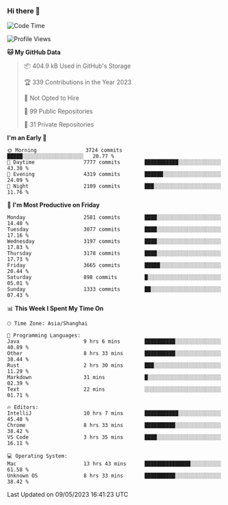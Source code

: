 ### Hi there 👋

<!--
**qbosen/qbosen** is a ✨ _special_ ✨ repository because its `README.md` (this file) appears on your GitHub profile.

Here are some ideas to get you started:

- 🔭 I’m currently working on ...
- 🌱 I’m currently learning ...
- 👯 I’m looking to collaborate on ...
- 🤔 I’m looking for help with ...
- 💬 Ask me about ...
- 📫 How to reach me: ...
- 😄 Pronouns: ...
- ⚡ Fun fact: ...
-->

<!--START_SECTION:waka-->
![Code Time](http://img.shields.io/badge/Code%20Time-1%2C978%20hrs%208%20mins-blue)

![Profile Views](http://img.shields.io/badge/Profile%20Views-0-blue)

**🐱 My GitHub Data** 

> 📦 404.9 kB Used in GitHub's Storage 
 > 
> 🏆 339 Contributions in the Year 2023
 > 
> 🚫 Not Opted to Hire
 > 
> 📜 99 Public Repositories 
 > 
> 🔑 31 Private Repositories 
 > 
**I'm an Early 🐤** 

```text
🌞 Morning                3724 commits        █████░░░░░░░░░░░░░░░░░░░░   20.77 % 
🌆 Daytime                7777 commits        ███████████░░░░░░░░░░░░░░   43.38 % 
🌃 Evening                4319 commits        ██████░░░░░░░░░░░░░░░░░░░   24.09 % 
🌙 Night                  2109 commits        ███░░░░░░░░░░░░░░░░░░░░░░   11.76 % 
```
📅 **I'm Most Productive on Friday** 

```text
Monday                   2581 commits        ████░░░░░░░░░░░░░░░░░░░░░   14.40 % 
Tuesday                  3077 commits        ████░░░░░░░░░░░░░░░░░░░░░   17.16 % 
Wednesday                3197 commits        ████░░░░░░░░░░░░░░░░░░░░░   17.83 % 
Thursday                 3178 commits        ████░░░░░░░░░░░░░░░░░░░░░   17.73 % 
Friday                   3665 commits        █████░░░░░░░░░░░░░░░░░░░░   20.44 % 
Saturday                 898 commits         █░░░░░░░░░░░░░░░░░░░░░░░░   05.01 % 
Sunday                   1333 commits        ██░░░░░░░░░░░░░░░░░░░░░░░   07.43 % 
```


📊 **This Week I Spent My Time On** 

```text
🕑︎ Time Zone: Asia/Shanghai

💬 Programming Languages: 
Java                     9 hrs 6 mins        ██████████░░░░░░░░░░░░░░░   40.89 % 
Other                    8 hrs 33 mins       ██████████░░░░░░░░░░░░░░░   38.44 % 
Rust                     2 hrs 30 mins       ███░░░░░░░░░░░░░░░░░░░░░░   11.29 % 
Markdown                 31 mins             █░░░░░░░░░░░░░░░░░░░░░░░░   02.39 % 
Text                     22 mins             ░░░░░░░░░░░░░░░░░░░░░░░░░   01.71 % 

🔥 Editors: 
IntelliJ                 10 hrs 7 mins       ███████████░░░░░░░░░░░░░░   45.48 % 
Chrome                   8 hrs 33 mins       ██████████░░░░░░░░░░░░░░░   38.42 % 
VS Code                  3 hrs 35 mins       ████░░░░░░░░░░░░░░░░░░░░░   16.11 % 

💻 Operating System: 
Mac                      13 hrs 43 mins      ███████████████░░░░░░░░░░   61.58 % 
Unknown OS               8 hrs 33 mins       ██████████░░░░░░░░░░░░░░░   38.42 % 
```


 Last Updated on 09/05/2023 16:41:23 UTC
<!--END_SECTION:waka-->
